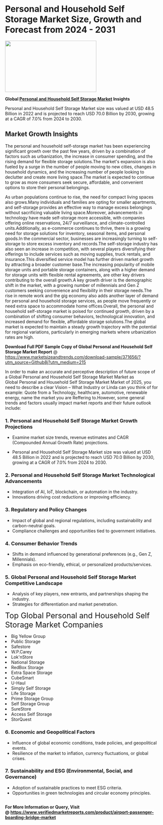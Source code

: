 <H1>Personal and Household Self Storage Market Size, Growth and Forecast from 2024 - 2031</H1><img class="aligncenter size-medium wp-image-584254" src="https://thirdeyenews.in/wp-content/uploads/2024/09/Global-Market-Research-300x168.jpeg" alt="" width="300" height="168" /><p><strong>Global&nbsp;<a href="https://www.marketsizeandtrends.com/download-sample/371656/?utm_source=Github8j?utm_medium=215">Personal and Household Self Storage Market</a> Insights</strong></p><p>Personal and Household Self Storage Market size was valued at USD 48.5 Billion in 2022 and is projected to reach USD 70.0 Billion by 2030, growing at a CAGR of 7.0% from 2024 to 2030.</p><p><h2>Market Growth Insights</h2> <p>The personal and household self-storage market has been experiencing significant growth over the past few years, driven by a combination of factors such as urbanization, the increase in consumer spending, and the rising demand for flexible storage solutions.The market's expansion is also fueled by a surge in the number of people moving to new cities, changes in household dynamics, and the increasing number of people looking to declutter and create more living space.The market is expected to continue to grow as more consumers seek secure, affordable, and convenient options to store their personal belongings.</p> <p>As urban populations continue to rise, the need for compact living spaces also grows.Many individuals and families are opting for smaller apartments, and self-storage provides an effective way to manage excess belongings without sacrificing valuable living space.Moreover, advancements in technology have made self-storage more accessible, with companies offering online reservations, 24/7 surveillance, and climate-controlled units.Additionally, as e-commerce continues to thrive, there is a growing need for storage solutions for inventory, seasonal items, and personal goods.In the commercial sector, businesses are increasingly turning to self-storage to store excess inventory and records.The self-storage industry has also seen an increase in competition, with several players diversifying their offerings to include services such as moving supplies, truck rentals, and insurance.This diversified service model has further driven market growth by attracting a broader customer base.The increasing popularity of mobile storage units and portable storage containers, along with a higher demand for storage units with flexible rental agreements, are other key drivers contributing to the overall growth.A key growth driver is the demographic shift in the market, with a growing number of millennials and Gen Z customers seeking convenience and flexibility in their storage needs.The rise in remote work and the gig economy also adds another layer of demand for personal and household storage services, as people move frequently or need extra space to accommodate home offices.Overall, the personal and household self-storage market is poised for continued growth, driven by a combination of shifting consumer behaviors, technological innovation, and increased demand for flexible, affordable storage solutions.The global market is expected to maintain a steady growth trajectory with the potential for regional variations, particularly in emerging markets where urbanization rates are high.<p><span class=""><strong>Download Full PDF Sample Copy of Global Personal and Household Self Storage Market Report</strong> @ <a href="https://www.marketsizeandtrends.com/download-sample/371656/?utm_source=Github8j?utm_medium=215" target="_blank">https://www.marketsizeandtrends.com/download-sample/371656/?utm_source=Github8j?utm_medium=215</a></span></p><p>In order to make an accurate and perceptive description of future scope of a Global&nbsp;Personal and Household Self Storage Market Market as Global&nbsp;Personal and Household Self Storage Market Market of 2025, you need to describe a clear Vision &ndash; What Industry or Linda can you think of for example: Quote from a Technology, healthcare, automotive, renewable energy, name the market you are Reffering to.However, some general trends and factors usually impact market reports and their future outlook include:</p><h3>1.&nbsp;<strong>Personal and Household Self Storage Market Growth Projections</strong></h3><ul><li>Examine market size trends, revenue estimates and CAGR (Compounded Annual Growth Rate) projections.</li><li><p>Personal and Household Self Storage Market size was valued at USD 48.5 Billion in 2022 and is projected to reach USD 70.0 Billion by 2030, growing at a CAGR of 7.0% from 2024 to 2030.</p></li></ul><h3>2.&nbsp;<strong>Personal and Household Self Storage Market Technological Advancements</strong></h3><ul><li>Integration of AI, IoT, blockchain, or automation in the industry.</li><li>Innovations driving cost reductions or improving efficiency.</li></ul><h3>3.&nbsp;<strong>Regulatory and Policy Changes</strong></h3><ul><li>Impact of global and regional regulations, including sustainability and carbon-neutral goals.</li><li>Compliance challenges and opportunities tied to government initiatives.</li></ul><h3>4.&nbsp;<strong>Consumer Behavior Trends</strong></h3><ul><li>Shifts in demand influenced by generational preferences (e.g., Gen Z, Millennials).</li><li>Emphasis on eco-friendly, ethical, or personalized products/services.</li></ul><h3>5.&nbsp;<strong>Global Personal and Household Self Storage Market Competitive Landscape</strong></h3><ul><li>Analysis of key players, new entrants, and partnerships shaping the industry.</li><li>Strategies for differentiation and market penetration.</li></ul><p data-pm-slice="1 1 []"><span style="color: inherit; font-family: inherit; font-size: 25px;">Top Global Personal and Household Self Storage Market Companies</span></p><div class="" data-test-id=""><p><li>Big Yellow Group</li><li> Public Storage</li><li> Safestore</li><li> W.P.Carey</li><li> Lok'nStore</li><li> National Storage</li><li> RedBox Storage</li><li> Extra Space Storage</li><li> CubeSmart</li><li> U-Haul</li><li> Simply Self Storage</li><li> Life Storage</li><li> Prime Storage Group</li><li> Self Storage Group</li><li> SureStore</li><li> Access Self Storage</li><li> StorQuest</li></p></div><h3>6.&nbsp;<strong>Economic and Geopolitical Factors</strong></h3><ul><li>Influence of global economic conditions, trade policies, and geopolitical events.</li><li>Resilience of the market to inflation, currency fluctuations, or global crises.</li></ul><h3>7.&nbsp;<strong>Sustainability and ESG (Environmental, Social, and Governance)</strong></h3><ul><li>Adoption of sustainable practices to meet ESG criteria.</li><li>Opportunities in green technologies and circular economy principles.</li></ul><h2><strong style="font-size: 14px;">For More Information or Query, Visit @&nbsp;</strong><a style="background-color: #ffffff; font-size: 14px;" href="https://www.marketsizeandtrends.com/report/personal-and-household-self-storage-market/" target="_blank">https://www.verifiedmarketreports.com/product/airport-passenger-boarding-bridge-market</a></h2>